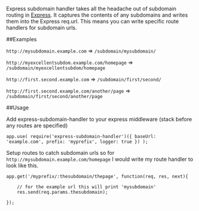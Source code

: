 Express subdomain handler takes all the headache out of subdomain routing in [Express](http://expressjs.com). It captures the contents of any
subdomains and writes them into the Express req.url. This means you can write specific route handlers for subdomain urls.

##Examples

`http://mysubdomain.example.com` => `/subdomain/mysubdomain/`

`http://myexcellentsubdom.example.com/homepage` => `/subdomain/myexcellentsubdom/homepage`

`http://first.second.example.com` => `/subdomain/first/second/`

`http://first.second.example.com/another/page` => `/subdomain/first/second/another/page`


##Usage

Add express-subdomain-handler to your express middleware (stack before any routes are specified)

	app.use( require('express-subdomain-handler')({ baseUrl: 'example.com', prefix: 'myprefix', logger: true }) );


Setup routes to catch subdomain urls so for `http://mysubdomain.example.com/homepage` I would write my route
handler to look like this.

	app.get('/myprefix/:thesubdomain/thepage', function(req, res, next){

		// for the example url this will print 'mysubdomain'
		res.send(req.params.thesubdomain);

	});